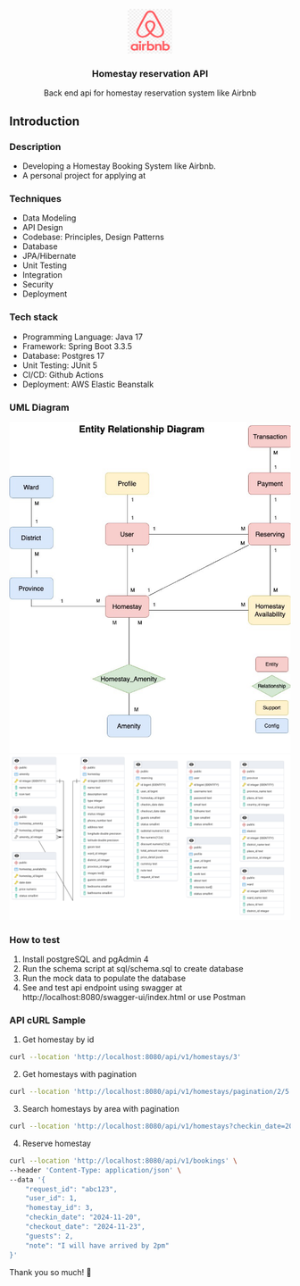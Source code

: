 







<!-- PROJECT LOGO -->
<br />
<div align="center">
  <a href="https://github.com/othneildrew/Best-README-Template">
    <img src="image/airbnb-logo.png" alt="Logo" width="80" height="80">
  </a>

<h3 align="center">Homestay reservation API</h3>

  <p align="center">
    Back end api for homestay reservation system like Airbnb
  </p>
</div>

<!-- GETTING STARTED -->
## Introduction
### Description
* Developing a Homestay Booking System like Airbnb.
* A personal project for applying at  

### Techniques

* Data Modeling
* API Design
* Codebase: Principles, Design Patterns
* Database
* JPA/Hibernate
* Unit Testing
* Integration
* Security
* Deployment

### Tech stack

* Programming Language: Java 17
* Framework: Spring Boot 3.3.5
* Database: Postgres 17
* Unit Testing: JUnit 5
* CI/CD: Github Actions
* Deployment: AWS Elastic Beanstalk

### UML Diagram
![ER-Diagram](image/data-modeling.jpg)
![DB-Diagram](image/db-diagram.png)

### How to test
1. Install postgreSQL and pgAdmin 4
2. Run the schema script at sql/schema.sql to create database
3. Run the mock data to populate the database
4. See and test api endpoint using swagger at http://localhost:8080/swagger-ui/index.html or use Postman

### API cURL Sample
1. Get homestay by id
```bash
curl --location 'http://localhost:8080/api/v1/homestays/3'
```
2. Get homestays with pagination
```bash
curl --location 'http://localhost:8080/api/v1/homestays/pagination/2/5'
```
3. Search homestays by area with pagination
```bash
curl --location 'http://localhost:8080/api/v1/homestays?checkin_date=2024-11-20&checkout_date=2024-11-23&guests=2&page=1&page_size=5'
```
4. Reserve homestay
```bash
curl --location 'http://localhost:8080/api/v1/bookings' \
--header 'Content-Type: application/json' \
--data '{
    "request_id": "abc123",
    "user_id": 1,
    "homestay_id": 3,
    "checkin_date": "2024-11-20",
    "checkout_date": "2024-11-23",
    "guests": 2,
    "note": "I will have arrived by 2pm"
}'
```

Thank you so much! 🫶
